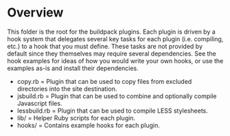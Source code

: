 Overview
===============

This folder is the root for the buildpack plugins. Each plugin is driven by a hook system that delegates
several key tasks for each plugin (i.e. compiling, etc.) to a hook that you must define. These tasks are
not provided by default since they themselves may require several dependencies. See the hook examples
for ideas of how you would write your own hooks, or use the examples as-is and install their dependencies.

- copy.rb = Plugin that can be used to copy files from excluded directories into the site destination.
- jsbuild.rb = Plugin that can be used to combine and optionally compile Javascript files.
- lessbuild.rb = Plugin that can be used to compile LESS stylesheets.
- lib/ = Helper Ruby scripts for each plugin.
- hooks/ = Contains example hooks for each plugin.
